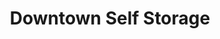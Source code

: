 ---
title: "Downtown Self Storage"
url: /portland/downtown-self-storage-northwest-davis-street/
shop: Mieten
---